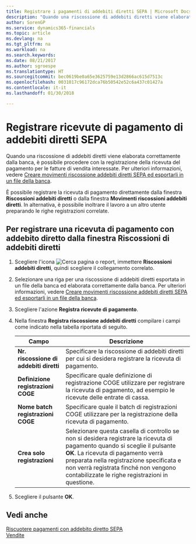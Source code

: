 ```yaml
---
title: Registrare i pagamenti di addebiti diretti SEPA | Microsoft Docs
description: "Quando una riscossione di addebiti diretti viene elaborata correttamente dalla banca, è possibile procedere con la registrazione della ricevuta del pagamento per le fatture di vendita interessate."
author: SorenGP
ms.service: dynamics365-financials
ms.topic: article
ms.devlang: na
ms.tgt_pltfrm: na
ms.workload: na
ms.search.keywords: 
ms.date: 08/21/2017
ms.author: sgroespe
ms.translationtype: HT
ms.sourcegitcommit: bec0619be0a65e3625759e13d2866ac615d7513c
ms.openlocfilehash: 0031017c96172dca76b50542e52c6a437c01427a
ms.contentlocale: it-it
ms.lasthandoff: 01/30/2018

---
```

# <a name="post-sepa-direct-debit-payment-receipts"></a>Registrare ricevute di pagamento di addebiti diretti SEPA
Quando una riscossione di addebiti diretti viene elaborata correttamente dalla banca, è possibile procedere con la registrazione della ricevuta del pagamento per le fatture di vendita interessate. Per ulteriori informazioni, vedere [Creare movimenti riscossione addebiti diretti SEPA ed esportarli in un file della banca](finance-how-create-sepa-direct-debit-collection-entries-export-bank-file.md).  

È possibile registrare la ricevuta di pagamento direttamente dalla finestra **Riscossioni addebiti diretti** o dalla finestra **Movimenti riscossioni addebiti diretti**. In alternativa, è possibile inoltrare il lavoro a un altro utente preparando le righe registrazioni correlate.  

## <a name="to-post-a-direct-debit-payment-receipt-from-the-direct-debit-collections-window"></a>Per registrare una ricevuta di pagamento con addebito diretto dalla finestra Riscossioni di addebiti diretti  
1. Scegliere l'icona ![Cerca pagina o report](media/ui-search/search_small.png "icona Cerca pagina o report"), immettere **Riscossioni addebiti diretti**, quindi scegliere il collegamento correlato.  
2. Selezionare una riga per una riscossione di addebiti diretti esportata in un file della banca ed elaborata correttamente dalla banca. Per ulteriori informazioni, vedere [Creare movimenti riscossione addebiti diretti SEPA ed esportarli in un file della banca](finance-how-create-sepa-direct-debit-collection-entries-export-bank-file.md).  
3. Scegliere l'azione **Registra ricevute di pagamento**.  
4. Nella finestra **Registra riscossione addebiti diretti** compilare i campi come indicato nella tabella riportata di seguito.  

    |Campo|Descrizione|  
    |---------------------------------|---------------------------------------|  
    |**Nr. riscossione di addebiti diretti**|Specificare la riscossione di addebiti diretti per cui si desidera registrare la ricevuta di pagamento.|  
    |**Definizione registrazioni COGE**|Specificare quale definizione di registrazione COGE utilizzare per registrare la ricevuta di pagamento, ad esempio le ricevute delle entrate di cassa.|  
    |**Nome batch registrazioni COGE**|Specificare quale il batch di registrazioni COGE utilizzare per la registrazione della ricevuta di pagamento.|  
    |**Crea solo registrazioni**|Selezionare questa casella di controllo se non si desidera registrare la ricevuta di pagamento quando si sceglie il pulsante **OK**. La ricevuta di pagamento verrà preparata nella registrazione specificata e non verrà registrata finché non vengono contabilizzate le righe registrazioni in questione.|  

5. Scegliere il pulsante **OK**.  

## <a name="see-also"></a>Vedi anche  
 [Riscuotere pagamenti con addebito diretto SEPA](finance-collect-payments-with-sepa-direct-debit.md)   
 [Vendite](sales-manage-sales.md)

